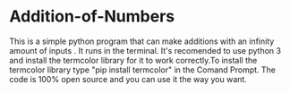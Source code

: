 # Addition-of-Numbers
This is a simple python program that can make additions with an infinity amount of inputs
. It runs in the terminal. It's recomended to use python 3 and install the termcolor library for it to work correctly.To install the termcolor library type "pip install termcolor" in the Comand Prompt. The code is 100% open source and you can use it the way you want.

